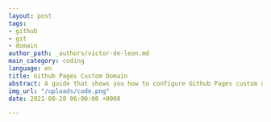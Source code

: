 ```yaml
---
layout: post
tags:
- github
- git
- domain
author_path: _authors/victor-de-leon.md
main_category: coding
language: en
title: Github Pages Custom Domain
abstract: A guide that shows you how to configure Github Pages custom domain.
img_url: "/uploads/code.png"
date: 2021-08-28 06:00:00 +0000

---
```

